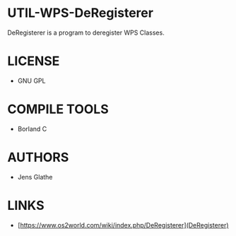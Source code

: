 UTIL-WPS-DeRegisterer
=====================

DeRegisterer is a program to deregister WPS Classes.

LICENSE
===============
* GNU GPL 

COMPILE TOOLS
===============
* Borland C

AUTHORS
===============
* Jens Glathe

LINKS
===============
* [https://www.os2world.com/wiki/index.php/DeRegisterer](DeRegisterer)
